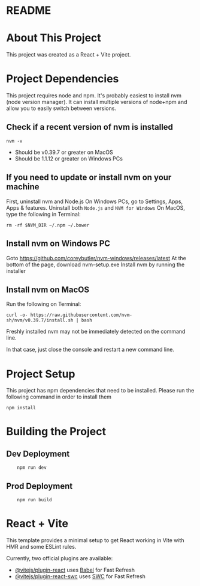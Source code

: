 # README
# About This Project
This project was created as a React + Vite project.

# Project Dependencies
This project requires node and npm.
It's probably easiest to install nvm (node version manager). It can install multiple versions of node+npm and allow you to easily switch between versions.

## Check if a recent version of nvm is installed

```
nvm -v
```
- Should be v0.39.7 or greater on MacOS
- Should be 1.1.12 or greater on Windows PCs

## If you need to update or install nvm on your machine

First, uninstall nvm and Node.js
On Windows PCs, go to Settings, Apps, Apps & features.
Uninstall both `Node.js` and `NVM for Windows`
On MacOS, type the following in Terminal:
```
rm -rf $NVM_DIR ~/.npm ~/.bower
```

## Install nvm on Windows PC

Goto https://github.com/coreybutler/nvm-windows/releases/latest
At the bottom of the page, download nvm-setup.exe
Install nvm by running the installer

## Install nvm on MacOS

Run the following on Terminal:
```
curl -o- https://raw.githubusercontent.com/nvm-sh/nvm/v0.39.7/install.sh | bash
```
Freshly installed nvm may not be immediately detected on the command line.

In that case, just close the console and restart a new command line.

# Project Setup
This project has npm dependencies that need to be installed.
Please run the following command in order to install them

```
npm install
```

# Building the Project
## Dev Deployment
```
    npm run dev
```

## Prod Deployment
```
    npm run build
```


# React + Vite

This template provides a minimal setup to get React working in Vite with HMR and some ESLint rules.

Currently, two official plugins are available:

- [@vitejs/plugin-react](https://github.com/vitejs/vite-plugin-react/blob/main/packages/plugin-react/README.md) uses [Babel](https://babeljs.io/) for Fast Refresh
- [@vitejs/plugin-react-swc](https://github.com/vitejs/vite-plugin-react-swc) uses [SWC](https://swc.rs/) for Fast Refresh
